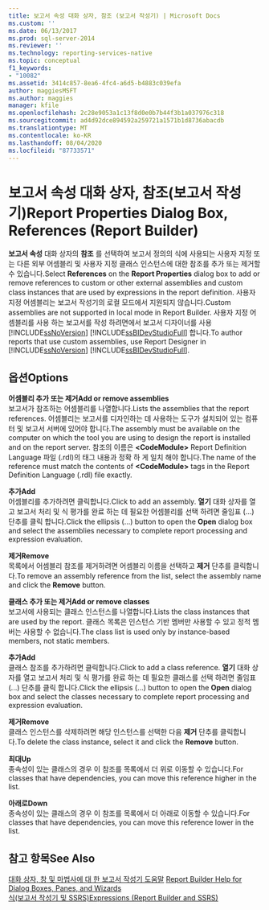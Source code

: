 ```yaml
---
title: 보고서 속성 대화 상자, 참조 (보고서 작성기) | Microsoft Docs
ms.custom: ''
ms.date: 06/13/2017
ms.prod: sql-server-2014
ms.reviewer: ''
ms.technology: reporting-services-native
ms.topic: conceptual
f1_keywords:
- "10082"
ms.assetid: 3414c857-8ea6-4fc4-a6d5-b4883c039efa
author: maggiesMSFT
ms.author: maggies
manager: kfile
ms.openlocfilehash: 2c28e9053a1c13f8d0e0b7b44f3b1a037976c318
ms.sourcegitcommit: ad4d92dce894592a259721a1571b1d8736abacdb
ms.translationtype: MT
ms.contentlocale: ko-KR
ms.lasthandoff: 08/04/2020
ms.locfileid: "87733571"
---
```

# <a name="report-properties-dialog-box-references-report-builder"></a><span data-ttu-id="4cd76-102">보고서 속성 대화 상자, 참조(보고서 작성기)</span><span class="sxs-lookup"><span data-stu-id="4cd76-102">Report Properties Dialog Box, References (Report Builder)</span></span>
  <span data-ttu-id="4cd76-103">**보고서 속성** 대화 상자의 **참조** 를 선택하여 보고서 정의의 식에 사용되는 사용자 지정 또는 다른 외부 어셈블리 및 사용자 지정 클래스 인스턴스에 대한 참조를 추가 또는 제거할 수 있습니다.</span><span class="sxs-lookup"><span data-stu-id="4cd76-103">Select **References** on the **Report Properties** dialog box to add or remove references to custom or other external assemblies and custom class instances that are used by expressions in the report definition.</span></span> <span data-ttu-id="4cd76-104">사용자 지정 어셈블리는 보고서 작성기의 로컬 모드에서 지원되지 않습니다.</span><span class="sxs-lookup"><span data-stu-id="4cd76-104">Custom assemblies are not supported in local mode in Report Builder.</span></span> <span data-ttu-id="4cd76-105">사용자 지정 어셈블리를 사용 하는 보고서를 작성 하려면에서 보고서 디자이너를 사용 [!INCLUDE[ssNoVersion](../includes/ssnoversion-md.md)] [!INCLUDE[ssBIDevStudioFull](../includes/ssbidevstudiofull-md.md)] 합니다.</span><span class="sxs-lookup"><span data-stu-id="4cd76-105">To author reports that use custom assemblies, use Report Designer in [!INCLUDE[ssNoVersion](../includes/ssnoversion-md.md)] [!INCLUDE[ssBIDevStudioFull](../includes/ssbidevstudiofull-md.md)].</span></span>  
  
## <a name="options"></a><span data-ttu-id="4cd76-106">옵션</span><span class="sxs-lookup"><span data-stu-id="4cd76-106">Options</span></span>  
 <span data-ttu-id="4cd76-107">**어셈블리 추가 또는 제거**</span><span class="sxs-lookup"><span data-stu-id="4cd76-107">**Add or remove assemblies**</span></span>  
 <span data-ttu-id="4cd76-108">보고서가 참조하는 어셈블리를 나열합니다.</span><span class="sxs-lookup"><span data-stu-id="4cd76-108">Lists the assemblies that the report references.</span></span> <span data-ttu-id="4cd76-109">어셈블리는 보고서를 디자인하는 데 사용하는 도구가 설치되어 있는 컴퓨터 및 보고서 서버에 있어야 합니다.</span><span class="sxs-lookup"><span data-stu-id="4cd76-109">The assembly must be available on the computer on which the tool you are using to design the report is installed and on the report server.</span></span> <span data-ttu-id="4cd76-110">참조의 이름은 **\<CodeModule>** Report Definition Language 파일 (.rdl)의 태그 내용과 정확 하 게 일치 해야 합니다.</span><span class="sxs-lookup"><span data-stu-id="4cd76-110">The name of the reference must match the contents of **\<CodeModule>** tags in the Report Definition Language (.rdl) file exactly.</span></span>  
  
 <span data-ttu-id="4cd76-111">**추가**</span><span class="sxs-lookup"><span data-stu-id="4cd76-111">**Add**</span></span>  
 <span data-ttu-id="4cd76-112">어셈블리를 추가하려면 클릭합니다.</span><span class="sxs-lookup"><span data-stu-id="4cd76-112">Click to add an assembly.</span></span> <span data-ttu-id="4cd76-113">**열기** 대화 상자를 열고 보고서 처리 및 식 평가를 완료 하는 데 필요한 어셈블리를 선택 하려면 줄임표 (...) 단추를 클릭 합니다.</span><span class="sxs-lookup"><span data-stu-id="4cd76-113">Click the ellipsis (...) button to open the **Open** dialog box and select the assemblies necessary to complete report processing and expression evaluation.</span></span>  
  
 <span data-ttu-id="4cd76-114">**제거**</span><span class="sxs-lookup"><span data-stu-id="4cd76-114">**Remove**</span></span>  
 <span data-ttu-id="4cd76-115">목록에서 어셈블리 참조를 제거하려면 어셈블리 이름을 선택하고 **제거** 단추를 클릭합니다.</span><span class="sxs-lookup"><span data-stu-id="4cd76-115">To remove an assembly reference from the list, select the assembly name and click the **Remove** button.</span></span>  
  
 <span data-ttu-id="4cd76-116">**클래스 추가 또는 제거**</span><span class="sxs-lookup"><span data-stu-id="4cd76-116">**Add or remove classes**</span></span>  
 <span data-ttu-id="4cd76-117">보고서에 사용되는 클래스 인스턴스를 나열합니다.</span><span class="sxs-lookup"><span data-stu-id="4cd76-117">Lists the class instances that are used by the report.</span></span> <span data-ttu-id="4cd76-118">클래스 목록은 인스턴스 기반 멤버만 사용할 수 있고 정적 멤버는 사용할 수 없습니다.</span><span class="sxs-lookup"><span data-stu-id="4cd76-118">The class list is used only by instance-based members, not static members.</span></span>  
  
 <span data-ttu-id="4cd76-119">**추가**</span><span class="sxs-lookup"><span data-stu-id="4cd76-119">**Add**</span></span>  
 <span data-ttu-id="4cd76-120">클래스 참조를 추가하려면 클릭합니다.</span><span class="sxs-lookup"><span data-stu-id="4cd76-120">Click to add a class reference.</span></span> <span data-ttu-id="4cd76-121">**열기** 대화 상자를 열고 보고서 처리 및 식 평가를 완료 하는 데 필요한 클래스를 선택 하려면 줄임표 (...) 단추를 클릭 합니다.</span><span class="sxs-lookup"><span data-stu-id="4cd76-121">Click the ellipsis (...) button to open the **Open** dialog box and select the classes necessary to complete report processing and expression evaluation.</span></span>  
  
 <span data-ttu-id="4cd76-122">**제거**</span><span class="sxs-lookup"><span data-stu-id="4cd76-122">**Remove**</span></span>  
 <span data-ttu-id="4cd76-123">클래스 인스턴스를 삭제하려면 해당 인스턴스를 선택한 다음 **제거** 단추를 클릭합니다.</span><span class="sxs-lookup"><span data-stu-id="4cd76-123">To delete the class instance, select it and click the **Remove** button.</span></span>  
  
 <span data-ttu-id="4cd76-124">**최대**</span><span class="sxs-lookup"><span data-stu-id="4cd76-124">**Up**</span></span>  
 <span data-ttu-id="4cd76-125">종속성이 있는 클래스의 경우 이 참조를 목록에서 더 위로 이동할 수 있습니다.</span><span class="sxs-lookup"><span data-stu-id="4cd76-125">For classes that have dependencies, you can move this reference higher in the list.</span></span>  
  
 <span data-ttu-id="4cd76-126">**아래로**</span><span class="sxs-lookup"><span data-stu-id="4cd76-126">**Down**</span></span>  
 <span data-ttu-id="4cd76-127">종속성이 있는 클래스의 경우 이 참조를 목록에서 더 아래로 이동할 수 있습니다.</span><span class="sxs-lookup"><span data-stu-id="4cd76-127">For classes that have dependencies, you can move this reference lower in the list.</span></span>  
  
## <a name="see-also"></a><span data-ttu-id="4cd76-128">참고 항목</span><span class="sxs-lookup"><span data-stu-id="4cd76-128">See Also</span></span>  
 <span data-ttu-id="4cd76-129">[대화 상자, 창 및 마법사에 대 한 보고서 작성기 도움말](../../2014/reporting-services/report-builder-help-for-dialog-boxes-panes-and-wizards.md) </span><span class="sxs-lookup"><span data-stu-id="4cd76-129">[Report Builder Help for Dialog Boxes, Panes, and Wizards](../../2014/reporting-services/report-builder-help-for-dialog-boxes-panes-and-wizards.md) </span></span>  
 [<span data-ttu-id="4cd76-130">식&#40;보고서 작성기 및 SSRS&#41;</span><span class="sxs-lookup"><span data-stu-id="4cd76-130">Expressions &#40;Report Builder and SSRS&#41;</span></span>](report-design/expressions-report-builder-and-ssrs.md)  
  
  
